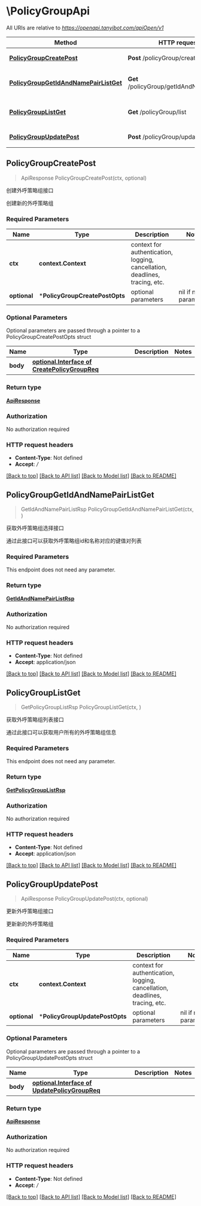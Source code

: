 # \PolicyGroupApi

All URIs are relative to *https://openapi.tanyibot.com/apiOpen/v1*

Method | HTTP request | Description
------------- | ------------- | -------------
[**PolicyGroupCreatePost**](PolicyGroupApi.md#PolicyGroupCreatePost) | **Post** /policyGroup/create | 创建外呼策略组接口
[**PolicyGroupGetIdAndNamePairListGet**](PolicyGroupApi.md#PolicyGroupGetIdAndNamePairListGet) | **Get** /policyGroup/getIdAndNamePairList | 获取外呼策略组选择接口
[**PolicyGroupListGet**](PolicyGroupApi.md#PolicyGroupListGet) | **Get** /policyGroup/list | 获取外呼策略组列表接口
[**PolicyGroupUpdatePost**](PolicyGroupApi.md#PolicyGroupUpdatePost) | **Post** /policyGroup/update | 更新外呼策略组接口



## PolicyGroupCreatePost

> ApiResponse PolicyGroupCreatePost(ctx, optional)

创建外呼策略组接口

创建新的外呼策略组

### Required Parameters


Name | Type | Description  | Notes
------------- | ------------- | ------------- | -------------
**ctx** | **context.Context** | context for authentication, logging, cancellation, deadlines, tracing, etc.
 **optional** | ***PolicyGroupCreatePostOpts** | optional parameters | nil if no parameters

### Optional Parameters

Optional parameters are passed through a pointer to a PolicyGroupCreatePostOpts struct


Name | Type | Description  | Notes
------------- | ------------- | ------------- | -------------
 **body** | [**optional.Interface of CreatePolicyGroupReq**](CreatePolicyGroupReq.md)|  | 

### Return type

[**ApiResponse**](APIResponse.md)

### Authorization

No authorization required

### HTTP request headers

- **Content-Type**: Not defined
- **Accept**: */*

[[Back to top]](#) [[Back to API list]](../README.md#documentation-for-api-endpoints)
[[Back to Model list]](../README.md#documentation-for-models)
[[Back to README]](../README.md)


## PolicyGroupGetIdAndNamePairListGet

> GetIdAndNamePairListRsp PolicyGroupGetIdAndNamePairListGet(ctx, )

获取外呼策略组选择接口

通过此接口可以获取外呼策略组id和名称对应的键值对列表

### Required Parameters

This endpoint does not need any parameter.

### Return type

[**GetIdAndNamePairListRsp**](GetIdAndNamePairListRsp.md)

### Authorization

No authorization required

### HTTP request headers

- **Content-Type**: Not defined
- **Accept**: application/json

[[Back to top]](#) [[Back to API list]](../README.md#documentation-for-api-endpoints)
[[Back to Model list]](../README.md#documentation-for-models)
[[Back to README]](../README.md)


## PolicyGroupListGet

> GetPolicyGroupListRsp PolicyGroupListGet(ctx, )

获取外呼策略组列表接口

通过此接口可以获取用户所有的外呼策略组信息

### Required Parameters

This endpoint does not need any parameter.

### Return type

[**GetPolicyGroupListRsp**](GetPolicyGroupListRsp.md)

### Authorization

No authorization required

### HTTP request headers

- **Content-Type**: Not defined
- **Accept**: application/json

[[Back to top]](#) [[Back to API list]](../README.md#documentation-for-api-endpoints)
[[Back to Model list]](../README.md#documentation-for-models)
[[Back to README]](../README.md)


## PolicyGroupUpdatePost

> ApiResponse PolicyGroupUpdatePost(ctx, optional)

更新外呼策略组接口

更新新的外呼策略组

### Required Parameters


Name | Type | Description  | Notes
------------- | ------------- | ------------- | -------------
**ctx** | **context.Context** | context for authentication, logging, cancellation, deadlines, tracing, etc.
 **optional** | ***PolicyGroupUpdatePostOpts** | optional parameters | nil if no parameters

### Optional Parameters

Optional parameters are passed through a pointer to a PolicyGroupUpdatePostOpts struct


Name | Type | Description  | Notes
------------- | ------------- | ------------- | -------------
 **body** | [**optional.Interface of UpdatePolicyGroupReq**](UpdatePolicyGroupReq.md)|  | 

### Return type

[**ApiResponse**](APIResponse.md)

### Authorization

No authorization required

### HTTP request headers

- **Content-Type**: Not defined
- **Accept**: */*

[[Back to top]](#) [[Back to API list]](../README.md#documentation-for-api-endpoints)
[[Back to Model list]](../README.md#documentation-for-models)
[[Back to README]](../README.md)

